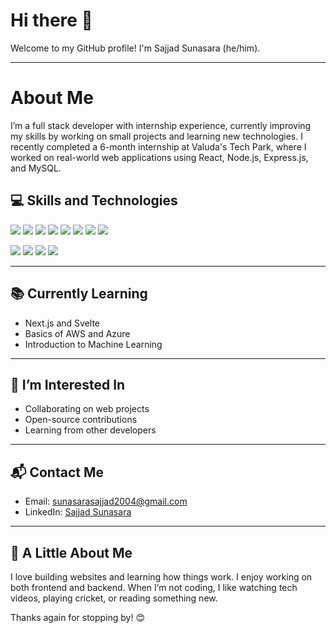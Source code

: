 # Hi there 👋

Welcome to my GitHub profile! I'm Sajjad Sunasara (he/him).

---

# About Me

I’m a full stack developer with internship experience, currently improving my skills by working on small projects and learning new technologies. I recently completed a 6-month internship at Valuda's Tech Park, where I worked on real-world web applications using React, Node.js, Express.js, and MySQL.

## 💻 Skills and Technologies

<p>
  <img src="https://img.shields.io/badge/JAVASCRIPT-F7DF1E?style=for-the-badge&logo=javascript&logoColor=black"/>
  <img src="https://img.shields.io/badge/NODE.JS-339933?style=for-the-badge&logo=nodedotjs&logoColor=white"/>
  <img src="https://img.shields.io/badge/EXPRESS.JS-FFFFFF?style=for-the-badge&logo=express&logoColor=000000"/>
  <img src="https://img.shields.io/badge/REACTJS-20232A?style=for-the-badge&logo=react&logoColor=61DAFB"/>
  <img src="https://img.shields.io/badge/HTML5-E34F26?style=for-the-badge&logo=html5&logoColor=white"/>
  <img src="https://img.shields.io/badge/CSS3-1572B6?style=for-the-badge&logo=css3&logoColor=white"/>
  <img src="https://img.shields.io/badge/TAILWIND%20CSS-38B2AC?style=for-the-badge&logo=tailwind-css&logoColor=white"/>
  <img src="https://img.shields.io/badge/BOOTSTRAP-563D7C?style=for-the-badge&logo=bootstrap&logoColor=white"/>
</p>

<p>
  <img src="https://img.shields.io/badge/MYSQL-00758F?style=for-the-badge&logo=mysql&logoColor=white"/>
  <img src="https://img.shields.io/badge/POSTMAN-FF6C37?style=for-the-badge&logo=postman&logoColor=white"/>
  <img src="https://img.shields.io/badge/GIT-F05032?style=for-the-badge&logo=git&logoColor=white"/>
  <img src="https://img.shields.io/badge/GITHUB-181717?style=for-the-badge&logo=github&logoColor=white"/>
</p>

          

---

## 📚 Currently Learning

- Next.js and Svelte
- Basics of AWS and Azure
- Introduction to Machine Learning

---

## 🤝 I’m Interested In

- Collaborating on web projects
- Open-source contributions
- Learning from other developers

---

## 📬 Contact Me

- Email: sunasarasajjad2004@gmail.com  
- LinkedIn: [Sajjad Sunasara](linkedin.com/in/sajjad-sunasara-a6b997307)  


---

## 🎯 A Little About Me

I love building websites and learning how things work. I enjoy working on both frontend and backend. When I’m not coding, I like watching tech videos, playing cricket, or reading something new.

Thanks again for stopping by! 😊
